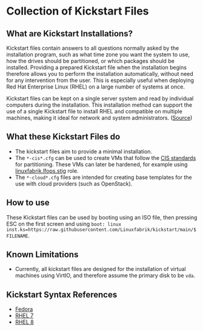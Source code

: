 # Collection of Kickstart Files

## What are Kickstart Installations?

Kickstart files contain answers to all questions normally asked by the installation program, such as what time zone you want the system to use, how the drives should be partitioned, or which packages should be installed. Providing a prepared Kickstart file when the installation begins therefore allows you to perform the installation automatically, without need for any intervention from the user. This is especially useful when deploying Red Hat Enterprise Linux (RHEL) on a large number of systems at once.

Kickstart files can be kept on a single server system and read by individual computers during the installation. This installation method can support the use of a single Kickstart file to install RHEL and compatible on multiple machines, making it ideal for network and system administrators. ([Source](https://access.redhat.com/documentation/en-us/red_hat_enterprise_linux/7/html/installation_guide/chap-kickstart-installations))


## What these Kickstart Files do

* The kickstart files aim to provide a minimal installation.
* The `*-cis*.cfg` can be used to create VMs that follow the [CIS standards](https://www.cisecurity.org/) for partitioning. These VMs can later be hardened, for example using [linuxfabrik.lfops.stig](https://github.com/Linuxfabrik/lfops/tree/main/roles/stig) role.
* The `*-cloud*.cfg` files are intended for creating base templates for the use with cloud providers (such as OpenStack).


## How to use

These Kickstart files can be used by booting using an ISO file, then pressing ESC on the first screen and using `boot: linux inst.ks=https://raw.githubusercontent.com/Linuxfabrik/kickstart/main/$FILENAME`.


## Known Limitations

* Currently, all kickstart files are designed for the installation of virtual machines using VirtIO, and therefore assume the primary disk to be `vda`.


## Kickstart Syntax References
* [Fedora](https://docs.fedoraproject.org/en-US/fedora/f34/install-guide/appendixes/Kickstart_Syntax_Reference/#sect-kickstart-commands-bootloader)
* [RHEL 7](https://access.redhat.com/documentation/en-us/red_hat_enterprise_linux/7/html/installation_guide/sect-kickstart-syntax)
* [RHEL 8](https://access.redhat.com/documentation/en-us/red_hat_enterprise_linux/8/html/performing_an_advanced_rhel_installation/kickstart-commands-and-options-reference_installing-rhel-as-an-experienced-user)
